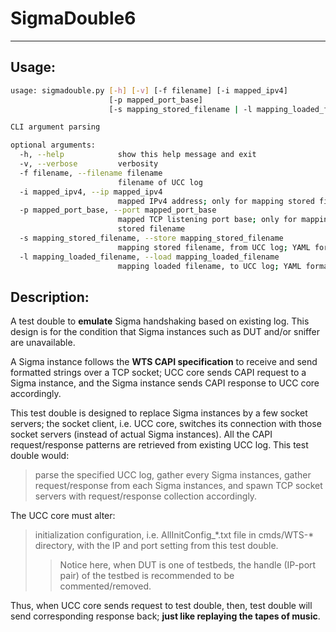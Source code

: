 # SigmaDouble6
---

## Usage:

```sh
usage: sigmadouble.py [-h] [-v] [-f filename] [-i mapped_ipv4]
                      [-p mapped_port_base]
                      [-s mapping_stored_filename | -l mapping_loaded_filename]

CLI argument parsing

optional arguments:
  -h, --help            show this help message and exit
  -v, --verbose         verbosity
  -f filename, --filename filename
                        filename of UCC log
  -i mapped_ipv4, --ip mapped_ipv4
                        mapped IPv4 address; only for mapping stored filename
  -p mapped_port_base, --port mapped_port_base
                        mapped TCP listening port base; only for mapping
                        stored filename
  -s mapping_stored_filename, --store mapping_stored_filename
                        mapping stored filename, from UCC log; YAML formatted
  -l mapping_loaded_filename, --load mapping_loaded_filename
                        mapping loaded filename, to UCC log; YAML formatted
```

## Description:
A test double to **emulate** Sigma handshaking based on existing log.
This design is for the condition that Sigma instances such as DUT and/or sniffer are unavailable.

A Sigma instance follows the **WTS CAPI specification** to receive and send formatted strings over a TCP socket; UCC core sends CAPI request to a Sigma instance, and the Sigma instance sends CAPI response to UCC core accordingly.

This test double is designed to replace Sigma instances by a few socket servers; the socket client, i.e. UCC core, switches its connection with those socket servers (instead of actual Sigma instances). All the CAPI request/response patterns are retrieved from existing UCC log.
This test double would:
> parse the specified UCC log,
> gather every Sigma instances,
> gather request/response from each Sigma instances, and
> spawn TCP socket servers with request/response collection accordingly.

The UCC core must alter:
> initialization configuration, i.e. AllInitConfig_\*.txt file in cmds/WTS-\* directory, with the IP and port setting from this test double.
> > Notice here, when DUT is one of testbeds, the handle (IP-port pair) of the testbed is recommended to be commented/removed.

Thus, when UCC core sends request to test double, then, test double will send corresponding response back; **just like replaying the tapes of music**.
